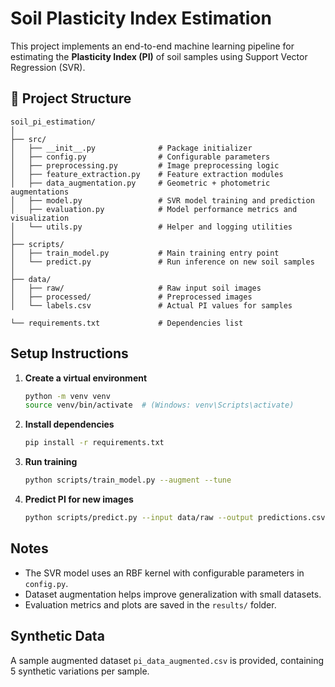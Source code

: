 # Soil Plasticity Index Estimation

This project implements an end-to-end machine learning pipeline for estimating the **Plasticity Index (PI)** of soil samples using Support Vector Regression (SVR).

## 📂 Project Structure

```
soil_pi_estimation/
│
├── src/
│   ├── __init__.py              # Package initializer
│   ├── config.py                # Configurable parameters
│   ├── preprocessing.py         # Image preprocessing logic
│   ├── feature_extraction.py    # Feature extraction modules
│   ├── data_augmentation.py     # Geometric + photometric augmentations
│   ├── model.py                 # SVR model training and prediction
│   ├── evaluation.py            # Model performance metrics and visualization
│   └── utils.py                 # Helper and logging utilities
│
├── scripts/
│   ├── train_model.py           # Main training entry point
│   └── predict.py               # Run inference on new soil samples
│
├── data/
│   ├── raw/                     # Raw input soil images
│   ├── processed/               # Preprocessed images
│   └── labels.csv               # Actual PI values for samples

└── requirements.txt             # Dependencies list
```

## Setup Instructions

1. **Create a virtual environment**
   ```bash
   python -m venv venv
   source venv/bin/activate  # (Windows: venv\Scripts\activate)
   ```

2. **Install dependencies**
   ```bash
   pip install -r requirements.txt
   ```

3. **Run training**
   ```bash
   python scripts/train_model.py --augment --tune
   ```

4. **Predict PI for new images**
   ```bash
   python scripts/predict.py --input data/raw --output predictions.csv
   ```

## Notes
- The SVR model uses an RBF kernel with configurable parameters in `config.py`.
- Dataset augmentation helps improve generalization with small datasets.
- Evaluation metrics and plots are saved in the `results/` folder.

## Synthetic Data
A sample augmented dataset `pi_data_augmented.csv` is provided, containing 5 synthetic variations per sample.
